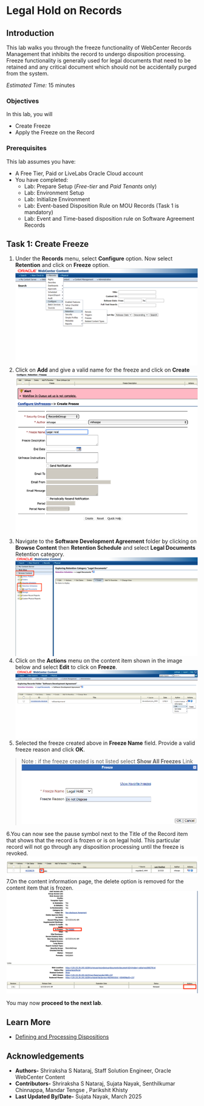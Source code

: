 # Legal Hold on Records

## Introduction

This lab walks you through the freeze functionality of WebCenter Records Management that inhibits the record to undergo disposition processing. Freeze functionality is generally used for legal documents that need to be retained and any critical document which should not be accidentally purged from the system.

*Estimated Time:* 15 minutes

### Objectives

In this lab, you will

* Create Freeze
* Apply the Freeze on the Record

### Prerequisites

This lab assumes you have:

* A Free Tier, Paid or LiveLabs Oracle Cloud account
* You have completed:
  * Lab: Prepare Setup (*Free-tier* and *Paid Tenants* only)
  * Lab: Environment Setup
  * Lab: Initialize Environment
  * Lab: Event-based Disposition Rule on MOU Records (Task 1 is mandatory)
  * Lab: Event and Time-based disposition rule on Software Agreement Records

## Task 1: Create Freeze

1. Under the **Records** menu, select **Configure** option. Now select **Retention** and click on **Freeze** option.
    ![Selecting the freeze option from the Records Menu](images/configure-freeze.png "Configure Freeze")
2. Click on **Add** and give a valid name for the freeze and click on **Create**
![Selecting Add in Configure Freeze UI](images/add-freeze.png "Add Freeze")
![Create Freeze](images/create-freeze.png "Create Freeze")
3. Navigate to the **Software Development Agreement** folder by clicking on **Browse Content** then **Retention Schedule** and select **Legal Documents** Retention category.
![Open Legal Documents Category](./images/legal-documents.png "Open Legal Documents Category")
4. Click on the **Actions** menu on the content item shown in the image below and select **Edit** to click on **Freeze**.
![Edit the freeze as shown in this image below from the record folder page](./images/edit-freeze.png "Edit Freeze from the Record Folder Page")
5. Selected the freeze created above in **Freeze Name** field. Provide a valid freeze reason and click **OK**.

>Note : if the freeze created is not listed select **Show All Freezes** Link
![Select the freeze to be applied on the Record](./images/apply-freeze.png "Apply Freeze Window")

6.You can now see the pause symbol next to the Title of the Record item that shows that the record is frozen or is on legal hold. This particular record will not go through any disposition processing until the freeze is revoked.
![Freeze applied on the Record under Software Agreement Record Folder](./images/freeze-applied.png "Freeze Applied")
7.On the content information page, the delete option is removed for the content item that is frozen.
![No Delete button on the documents with freeze applied](./images/no-delete.png "Freeze Applied")

You may now **proceed to the next lab**.

## Learn More

* [Defining and Processing Dispositions](https://docs.oracle.com/en/middleware/webcenter/content/12.2.1.4/webcenter-content-manage/defining-and-processing-dispositions.html#GUID-0827B335-BA5E-4B9C-9270-27BE4520391C)

## Acknowledgements

* **Authors-** Shriraksha S Nataraj, Staff Solution Engineer, Oracle WebCenter Content
* **Contributors-** Shriraksha S Nataraj, Sujata Nayak, Senthilkumar Chinnappa, Mandar Tengse , Parikshit Khisty
* **Last Updated By/Date-** Sujata Nayak, March 2025
